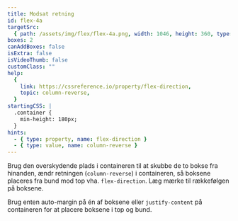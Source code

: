 ```yaml
---
title: Modsat retning
id: flex-4a
targetSrc:
  { path: /assets/img/flex/flex-4a.png, width: 1046, height: 360, type: "img" }
boxes: 2
canAddBoxes: false
isExtra: false
isVideoThumb: false
customClass: ""
help:
  {
    link: https://cssreference.io/property/flex-direction,
    topic: column-reverse,
  }
startingCSS: |
  .container {
    min-height: 180px;
  }
hints:
  - { type: property, name: flex-direction }
  - { type: value, name: column-reverse }
---
```


Brug den overskydende plads i containeren til at skubbe de to bokse fra hinanden, ændr retningen (`column-reverse`) i containeren, så boksene placeres fra bund mod top vha. `flex-direction`. Læg mærke til rækkefølgen på boksene.

Brug enten auto-margin på én af boksene eller `justify-content` på containeren for at placere boksene i top og bund.
